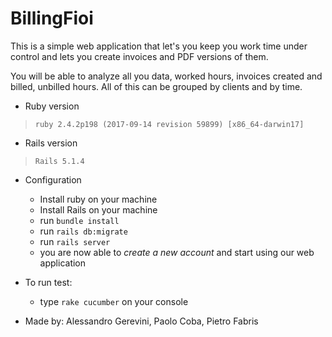 # BillingFioi

This is a simple web application that let's you keep you work time under control  and lets you create invoices and PDF versions of them.

You will be able to analyze all you data, worked hours, invoices created and billed, unbilled hours. All of this can be grouped by clients and by time.


* Ruby version

> `ruby 2.4.2p198 (2017-09-14 revision 59899) [x86_64-darwin17]`

* Rails version

> `Rails 5.1.4`

* Configuration

  - Install ruby on your machine
  - Install Rails on your machine
  - run `bundle install`
  - run `rails db:migrate`
  - run `rails server`
  - you are now able to *create a new account* and start using our web application

* To run test:

  - type `rake cucumber` on your console


* Made by: Alessandro Gerevini, Paolo Coba, Pietro Fabris
